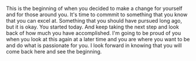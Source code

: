 This is the beginning of when you decided to make a change for yourself and for those around you. It's time to commmit to something that you know that you can excel at. Something that you should have pursued long ago, but it is okay. You started today. And keep taking the next step and look back of how much you have accomplished. I'm going to be proud of you when you look at this again at a later time and you are where you want to be and do what is passionate for you. I look forward in knowing that you will come back here and see the beginning. 